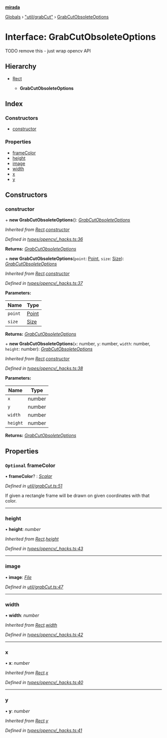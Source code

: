 **[mirada](../README.md)**

[Globals](../README.md) › ["util/grabCut"](../modules/_util_grabcut_.md) › [GrabCutObsoleteOptions](_util_grabcut_.grabcutobsoleteoptions.md)

# Interface: GrabCutObsoleteOptions

TODO remove this - just wrap opencv API

## Hierarchy

* [Rect](../classes/_types_opencv__hacks_.rect.md)

  * **GrabCutObsoleteOptions**

## Index

### Constructors

* [constructor](_util_grabcut_.grabcutobsoleteoptions.md#constructor)

### Properties

* [frameColor](_util_grabcut_.grabcutobsoleteoptions.md#optional-framecolor)
* [height](_util_grabcut_.grabcutobsoleteoptions.md#height)
* [image](_util_grabcut_.grabcutobsoleteoptions.md#image)
* [width](_util_grabcut_.grabcutobsoleteoptions.md#width)
* [x](_util_grabcut_.grabcutobsoleteoptions.md#x)
* [y](_util_grabcut_.grabcutobsoleteoptions.md#y)

## Constructors

###  constructor

\+ **new GrabCutObsoleteOptions**(): *[GrabCutObsoleteOptions](_util_grabcut_.grabcutobsoleteoptions.md)*

*Inherited from [Rect](../classes/_types_opencv__hacks_.rect.md).[constructor](../classes/_types_opencv__hacks_.rect.md#constructor)*

*Defined in [types/opencv/_hacks.ts:36](https://github.com/cancerberoSgx/mirada/blob/9d9803d/mirada/src/types/opencv/_hacks.ts#L36)*

**Returns:** *[GrabCutObsoleteOptions](_util_grabcut_.grabcutobsoleteoptions.md)*

\+ **new GrabCutObsoleteOptions**(`point`: [Point](../classes/_types_opencv__hacks_.point.md), `size`: [Size](../classes/_types_opencv__hacks_.size.md)): *[GrabCutObsoleteOptions](_util_grabcut_.grabcutobsoleteoptions.md)*

*Inherited from [Rect](../classes/_types_opencv__hacks_.rect.md).[constructor](../classes/_types_opencv__hacks_.rect.md#constructor)*

*Defined in [types/opencv/_hacks.ts:37](https://github.com/cancerberoSgx/mirada/blob/9d9803d/mirada/src/types/opencv/_hacks.ts#L37)*

**Parameters:**

Name | Type |
------ | ------ |
`point` | [Point](../classes/_types_opencv__hacks_.point.md) |
`size` | [Size](../classes/_types_opencv__hacks_.size.md) |

**Returns:** *[GrabCutObsoleteOptions](_util_grabcut_.grabcutobsoleteoptions.md)*

\+ **new GrabCutObsoleteOptions**(`x`: number, `y`: number, `width`: number, `height`: number): *[GrabCutObsoleteOptions](_util_grabcut_.grabcutobsoleteoptions.md)*

*Inherited from [Rect](../classes/_types_opencv__hacks_.rect.md).[constructor](../classes/_types_opencv__hacks_.rect.md#constructor)*

*Defined in [types/opencv/_hacks.ts:38](https://github.com/cancerberoSgx/mirada/blob/9d9803d/mirada/src/types/opencv/_hacks.ts#L38)*

**Parameters:**

Name | Type |
------ | ------ |
`x` | number |
`y` | number |
`width` | number |
`height` | number |

**Returns:** *[GrabCutObsoleteOptions](_util_grabcut_.grabcutobsoleteoptions.md)*

## Properties

### `Optional` frameColor

• **frameColor**? : *[Scalar](../classes/_types_opencv__hacks_.scalar.md)*

*Defined in [util/grabCut.ts:51](https://github.com/cancerberoSgx/mirada/blob/9d9803d/mirada/src/util/grabCut.ts#L51)*

If given a rectangle frame will be drawn on given coordinates with that color.

___

###  height

• **height**: *number*

*Inherited from [Rect](../classes/_types_opencv__hacks_.rect.md).[height](../classes/_types_opencv__hacks_.rect.md#height)*

*Defined in [types/opencv/_hacks.ts:43](https://github.com/cancerberoSgx/mirada/blob/9d9803d/mirada/src/types/opencv/_hacks.ts#L43)*

___

###  image

• **image**: *[File](../classes/_file_.file.md)*

*Defined in [util/grabCut.ts:47](https://github.com/cancerberoSgx/mirada/blob/9d9803d/mirada/src/util/grabCut.ts#L47)*

___

###  width

• **width**: *number*

*Inherited from [Rect](../classes/_types_opencv__hacks_.rect.md).[width](../classes/_types_opencv__hacks_.rect.md#width)*

*Defined in [types/opencv/_hacks.ts:42](https://github.com/cancerberoSgx/mirada/blob/9d9803d/mirada/src/types/opencv/_hacks.ts#L42)*

___

###  x

• **x**: *number*

*Inherited from [Rect](../classes/_types_opencv__hacks_.rect.md).[x](../classes/_types_opencv__hacks_.rect.md#x)*

*Defined in [types/opencv/_hacks.ts:40](https://github.com/cancerberoSgx/mirada/blob/9d9803d/mirada/src/types/opencv/_hacks.ts#L40)*

___

###  y

• **y**: *number*

*Inherited from [Rect](../classes/_types_opencv__hacks_.rect.md).[y](../classes/_types_opencv__hacks_.rect.md#y)*

*Defined in [types/opencv/_hacks.ts:41](https://github.com/cancerberoSgx/mirada/blob/9d9803d/mirada/src/types/opencv/_hacks.ts#L41)*